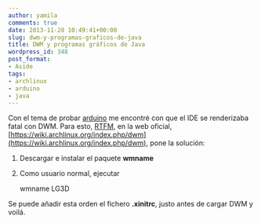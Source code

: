 ```yaml
---
author: yamila
comments: true
date: 2013-11-28 10:49:41+00:00
slug: dwm-y-programas-graficos-de-java
title: DWM y programas gráficos de Java
wordpress_id: 348
post_format:
- Aside
tags:
- archlinux
- arduino
- java
---
```


Con el tema de probar [arduino](http://moduslaborandi.net/archduino/) me encontré con que el IDE se renderizaba fatal con DWM. Para esto, [RTFM](http://es.wikipedia.org/wiki/RTFM), en la web oficial, [https://wiki.archlinux.org/index.php/dwm](https://wiki.archlinux.org/index.php/dwm), pone la solución:

1) Descargar e instalar el paquete **wmname**

2) Como usuario normal, ejecutar

    wmname LG3D



Se puede añadir esta orden el fichero **.xinitrc**, justo antes de cargar DWM y voilá.
